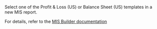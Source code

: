 Select one of the Profit & Loss (US) or Balance Sheet (US) templates in
a new MIS report.

For details, refer to the [MIS Builder
documentation](https://github.com/OCA/mis-builder/tree/16.0/mis_builder#usage)
